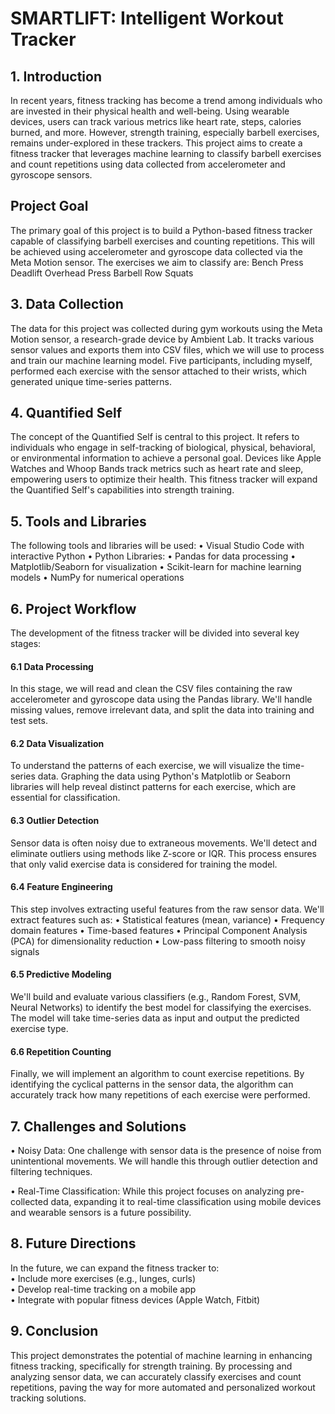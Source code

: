 # SMARTLIFT: Intelligent Workout Tracker
<h2>1. Introduction</h2>
In recent years, fitness tracking has become a trend among individuals who are invested in their physical health and well-being. Using wearable devices, users can track various metrics like heart rate, steps, calories burned, and more. However, strength training, especially barbell exercises, remains under-explored in these trackers. This project aims to create a fitness tracker that leverages machine learning to classify barbell exercises and count repetitions using data collected from accelerometer and gyroscope sensors.
<h2> Project Goal </h2>
The primary goal of this project is to build a Python-based fitness tracker capable of classifying barbell exercises and counting repetitions. This will be achieved using accelerometer and gyroscope data collected via the Meta Motion sensor. The exercises we aim to classify are:
<tr>
  <td>Bench Press </td>
  <td>Deadlift </td>
  <td>Overhead Press </td>
  <td>Barbell Row </td>
  <td>Squats</td>
</tr>
<h2>3. Data Collection </h2>
The data for this project was collected during gym workouts using the Meta Motion sensor, a research-grade device by Ambient Lab. It tracks various sensor values and exports them into CSV files, which we will use to process and train our machine learning model. Five participants, including myself, performed each exercise with the sensor attached to their wrists, which generated unique time-series patterns.
<h2>4. Quantified Self </h2>
The concept of the Quantified Self is central to this project. It refers to individuals who engage in self-tracking of biological, physical, behavioral, or environmental information to achieve a personal goal. Devices like Apple Watches and Whoop Bands track metrics such as heart rate and sleep, empowering users to optimize their health. This fitness tracker will expand the Quantified Self's capabilities into strength training.
<h2>5. Tools and Libraries </h2>
The following tools and libraries will be used:
<tr>
  <td>•	Visual Studio Code with interactive Python </td>
  <td> •	Python Libraries:</td>
  <td>•	Pandas for data processing </td>
  <td>•	Matplotlib/Seaborn for visualization </td>
  <td>•	Scikit-learn for machine learning models </td>
  <td>•	NumPy for numerical operations </td>
 </tr>
<h2>6. Project Workflow</h2>
The development of the fitness tracker will be divided into several key stages:
<h4>6.1 Data Processing </h4>
In this stage, we will read and clean the CSV files containing the raw accelerometer and gyroscope data using the Pandas library. We'll handle missing values, remove irrelevant data, and split the data into training and test sets.
<h4> 6.2 Data Visualization</h4>
To understand the patterns of each exercise, we will visualize the time-series data. Graphing the data using Python's Matplotlib or Seaborn libraries will help reveal distinct patterns for each exercise, which are essential for classification.
<h4> 6.3 Outlier Detection</h4>
Sensor data is often noisy due to extraneous movements. We'll detect and eliminate outliers using methods like Z-score or IQR. This process ensures that only valid exercise data is considered for training the model.
<h4> 6.4 Feature Engineering</h4>
This step involves extracting useful features from the raw sensor data. We'll extract features such as:
<tr> 
  <td>•	Statistical features (mean, variance) </td>
    <td> •	Frequency domain features</td>
    <td>•	Time-based features </td>
    <td>•	Principal Component Analysis (PCA) for dimensionality reduction </td>
    <td>•	Low-pass filtering to smooth noisy signals </td>

</tr>

<h4> 6.5 Predictive Modeling</h4>
We'll build and evaluate various classifiers (e.g., Random Forest, SVM, Neural Networks) to identify the best model for classifying the exercises. The model will take time-series data as input and output the predicted exercise type.
<h4> 6.6 Repetition Counting</h4>
Finally, we will implement an algorithm to count exercise repetitions. By identifying the cyclical patterns in the sensor data, the algorithm can accurately track how many repetitions of each exercise were performed.
<h2>7. Challenges and Solutions </h2>
<p> •	Noisy Data: One challenge with sensor data is the presence of noise from unintentional movements. We will handle this through outlier detection and filtering techniques.</p>
<p>
  •	Real-Time Classification: While this project focuses on analyzing pre-collected data, expanding it to real-time classification using mobile devices and wearable sensors is a future possibility.
</p>

<h2> 8. Future Directions</h2>
In the future, we can expand the fitness tracker to:<br>
    <td>•	Include more exercises (e.g., lunges, curls) </td><br>
    <td>•	Develop real-time tracking on a mobile app </td><br>
    <td>•	Integrate with popular fitness devices (Apple Watch, Fitbit) </td>

<h2>9. Conclusion</h2>
This project demonstrates the potential of machine learning in enhancing fitness tracking, specifically for strength training. By processing and analyzing sensor data, we can accurately classify exercises and count repetitions, paving the way for more automated and personalized workout tracking solutions.

